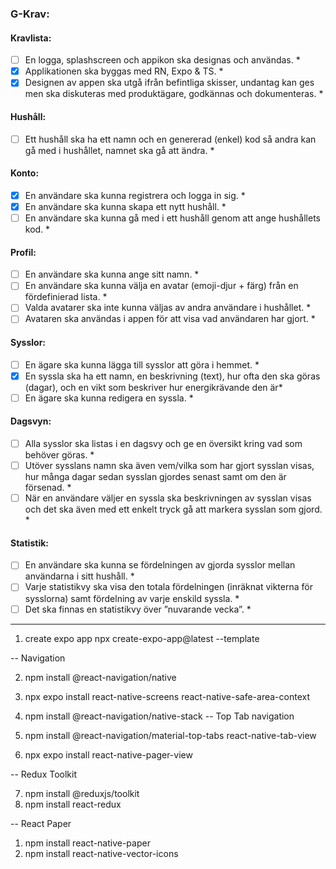 ### G-Krav:

#### Kravlista:
- [ ] En logga, splashscreen och appikon ska designas och användas. *
- [X] Applikationen ska byggas med RN, Expo & TS. *
- [X] Designen av appen ska utgå ifrån befintliga skisser, undantag kan ges men ska diskuteras med produktägare, godkännas och dokumenteras. *

#### Hushåll:
- [ ] Ett hushåll ska ha ett namn och en genererad (enkel) kod så andra kan gå med i hushållet, namnet ska gå att ändra. *

#### Konto:
- [X] En användare ska kunna registrera och logga in sig. *
- [X] En användare ska kunna skapa ett nytt hushåll. *
- [ ] En användare ska kunna gå med i ett hushåll genom att ange hushållets kod. *

#### Profil:
- [ ] En användare ska kunna ange sitt namn. *
- [ ] En användare ska kunna välja en avatar (emoji-djur + färg) från en fördefinierad lista. *
- [ ] Valda avatarer ska inte kunna väljas av andra användare i hushållet. *
- [ ] Avataren ska användas i appen för att visa vad användaren har gjort. *

#### Sysslor:
- [ ] En ägare ska kunna lägga till sysslor att göra i hemmet. *
- [X] En syssla ska ha ett namn, en beskrivning (text), hur ofta den ska göras (dagar), och en vikt som beskriver hur energikrävande den är*
- [ ] En ägare ska kunna redigera en syssla. *

#### Dagsvyn:
- [ ] Alla sysslor ska listas i en dagsvy och ge en översikt kring vad som behöver göras. *
- [ ] Utöver sysslans namn ska även vem/vilka som har gjort sysslan visas, hur många dagar sedan sysslan gjordes senast samt om den är försenad. *
- [ ] När en användare väljer en syssla ska beskrivningen av sysslan visas och det ska även med ett enkelt tryck gå att markera sysslan som gjord. *

#### Statistik:
- [ ] En användare ska kunna se fördelningen av gjorda sysslor mellan användarna i sitt hushåll. *
- [ ] Varje statistikvy ska visa den totala fördelningen (inräknat vikterna för sysslorna) samt fördelning av varje enskild syssla. *
- [ ] Det ska finnas en statistikvy över ”nuvarande vecka”. *

----------------------------------------------------------------------------------------

1. create expo app
npx create-expo-app@latest --template

--  Navigation

2. npm install @react-navigation/native
3. npx expo install react-native-screens react-native-safe-area-context
4. npm install @react-navigation/native-stack
-- Top Tab navigation

5. npm install @react-navigation/material-top-tabs react-native-tab-view
6. npx expo install react-native-pager-view

-- Redux Toolkit

7. npm install @reduxjs/toolkit
8. npm install react-redux

-- React Paper

1. npm install react-native-paper
2. npm install react-native-vector-icons